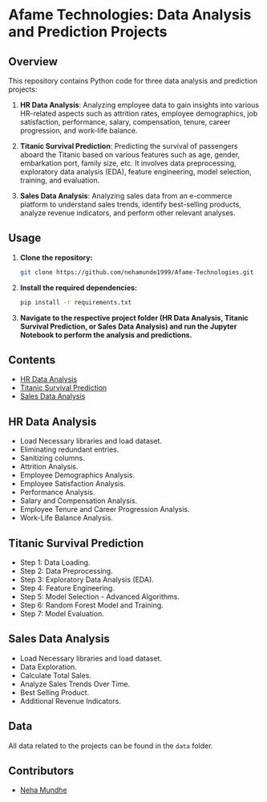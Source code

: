 # Afame Technologies: Data Analysis and Prediction Projects

## Overview

This repository contains Python code for three data analysis and prediction projects:

1. **HR Data Analysis**: Analyzing employee data to gain insights into various HR-related aspects such as attrition rates, employee demographics, job satisfaction, performance, salary, compensation, tenure, career progression, and work-life balance.

2. **Titanic Survival Prediction**: Predicting the survival of passengers aboard the Titanic based on various features such as age, gender, embarkation port, family size, etc. It involves data preprocessing, exploratory data analysis (EDA), feature engineering, model selection, training, and evaluation.

3. **Sales Data Analysis**: Analyzing sales data from an e-commerce platform to understand sales trends, identify best-selling products, analyze revenue indicators, and perform other relevant analyses.

## Usage

1. **Clone the repository:**

    ```bash
    git clone https://github.com/nehamunde1999/Afame-Technologies.git
    ```

2. **Install the required dependencies:**

    ```bash
    pip install -r requirements.txt
    ```

3. **Navigate to the respective project folder (HR Data Analysis, Titanic Survival Prediction, or Sales Data Analysis) and run the Jupyter Notebook to perform the analysis and predictions.**

## Contents

- [HR Data Analysis](#hr-data-analysis)
- [Titanic Survival Prediction](#titanic-survival-prediction)
- [Sales Data Analysis](#sales-data-analysis)

## HR Data Analysis

- Load Necessary libraries and load dataset.
- Eliminating redundant entries.
- Sanitizing columns.
- Attrition Analysis.
- Employee Demographics Analysis.
- Employee Satisfaction Analysis.
- Performance Analysis.
- Salary and Compensation Analysis.
- Employee Tenure and Career Progression Analysis.
- Work-Life Balance Analysis.

## Titanic Survival Prediction

- Step 1: Data Loading.
- Step 2: Data Preprocessing.
- Step 3: Exploratory Data Analysis (EDA).
- Step 4: Feature Engineering.
- Step 5: Model Selection - Advanced Algorithms.
- Step 6: Random Forest Model and Training.
- Step 7: Model Evaluation.

## Sales Data Analysis

- Load Necessary libraries and load dataset.
- Data Exploration.
- Calculate Total Sales.
- Analyze Sales Trends Over Time.
- Best Selling Product.
- Additional Revenue Indicators.

## Data

All data related to the projects can be found in the `data` folder.

## Contributors

- [Neha Mundhe](https://github.com/nehamunde1999)
